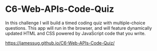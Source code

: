 # C6-Web-APIs-Code-Quiz

In this challenge I will build a timed coding quiz with multiple-choice questions. This app will run in the browser, and will feature dynamically updated HTML and CSS powered by JavaScript code that you write.

https://jamessug.github.io/C6-Web-APIs-Code-Quiz/
